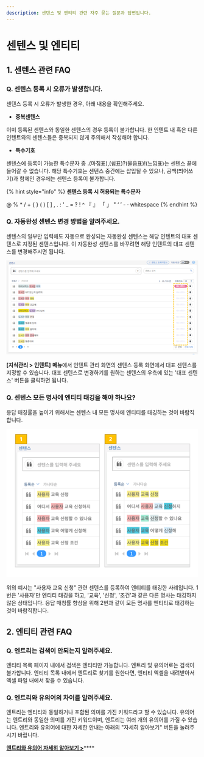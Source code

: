 ```yaml
---
description: 센텐스 및 엔티티 관련 자주 묻는 질문과 답변입니다.
---
```


# 센텐스 및 엔티티

## 1. 센텐스 관련 FAQ

### Q. 센텐스 등록 시 오류가 발생합니다.

센텐스 등록 시 오류가 발생한 경우, 아래 내용을 확인해주세요.

* **중복센텐스**

이미 등록된 센텐스와 동일한 센텐스의 경우 등록이 불가합니다. 한 인텐트 내 혹은 다른 인텐트와의 센텐스들은 중복되지 않게 주의해서 작성해야 합니다.     &#x20;

* **특수기호**

센텐스에 등록이 가능한 특수문자 중 .(마침표),(쉼표)?(물음표)!(느낌표)는 센텐스 끝에 들어갈 수 없습니다. 해당 특수기호는 센텐스 중간에는 삽입될 수 있으나, 공백(띄어쓰기)과 함께인 경우에는 센텐스 등록이 불가합니다.

{% hint style="info" %}
**센텐스 등록 시 허용되는 특수문자**

@ % \* / + { } ( ) \[ ] , . : ' \_ = ? ! ^ 『 』 「 」 " ‘ ’ - · whitespace  &#x20;
{% endhint %}



### Q. 자동완성 센텐스 변경 방법을 알려주세요.

센텐스의 일부만 입력해도 자동으로 완성되는 자동완성 센텐스는 해당 인텐트의 대표 센텐스로 지정된 센텐스입니다. 이 자동완성 센텐스를 바꾸려면 해당 인텐트의 대표 센텐스를 변경해주시면 됩니다.

![센텐스 등록 화면  ](<../../.gitbook/assets/대표센텐스 등록 (2).png>)

**\[지식관리 > 인텐트]** **메뉴**에서 인텐트 관리 화면의 센텐스 등록 화면에서 대표 센텐스를 지정할 수 있습니다. 대표 센텐스로 변경하기를 원하는 센텐스의 우측에 있는 '대표 센텐스' 버튼을 클릭하면 됩니다.&#x20;



### Q. 센텐스 모든 명사에 엔티티 태깅을 해야 하나요? &#x20;

응답 매칭률을 높이기 위해서는 센텐스 내 모든 명사에 엔티티를 태깅하는 것이 바람직합니다.                            &#x20;

![엔티티 태깅 예시  ](<../../.gitbook/assets/엔티티 태깅 (1).png>)

위의 예시는 "사용자 교육 신청" 관련 센텐스를 등록하여 엔티티를 태깅한 사례입니다. 1번은 '사용자'만 엔티티 태깅을 하고, '교육', '신청', '조건'과 같은 다른 명사는 태깅하지 않은 상태입니다. 응답 매칭률 향상을 위해 2번과 같이 모든 명사를 엔티티로 태깅하는 것이 바람직합니다.   &#x20;



## 2. 엔티티 관련 FAQ

### Q. 엔트리는 검색이 안되는지 알려주세요. &#x20;

엔티티 목록 페이지 내에서 검색은 엔티티만 가능합니다. 엔트리 및 유의어로는 검색이 불가합니다. 엔티티 목록 내에서 엔트리로 찾기를 원한다면, 엔티티 엑셀을 내려받아서 엑셀 파일 내에서 찾을 수 있습니다.



### Q. 엔트리와 유의어의 차이를 알려주세요.&#x20;

엔트리는 엔티티와 동일하거나 포함된 의미를 가진 키워드라고 할 수 있습니다. 유의어는 엔트리와 동일한 의미를 가진 키워드이며, 엔트리는 여러 개의 유의어를 가질 수 있습니다. 엔트리와 유의어에 대한 자세한 안내는 아래의 "자세히 알아보기" 버튼을 눌러주시기 바랍니다.   &#x20;

[**엔트리와 유의어 자세히 알아보기 >**](../../undefined-1/undefined-2.md#1-1.)****


